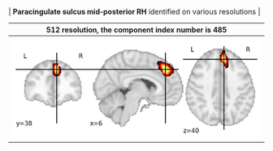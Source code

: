 


| **Paracingulate sulcus mid-posterior RH** identified on various resolutions |

| 512 resolution, the component index number is 485|  
|:---:|  
| ![Component 512](../512/final/485.jpg "From component 512: Paracingulate sulcus mid-posterior RH") |